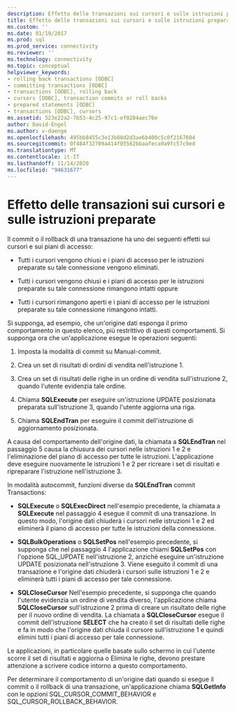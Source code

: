 ```yaml
---
description: Effetto delle transazioni sui cursori e sulle istruzioni preparate
title: Effetto delle transazioni sui cursori e sulle istruzioni preparate | Microsoft Docs
ms.custom: ''
ms.date: 01/19/2017
ms.prod: sql
ms.prod_service: connectivity
ms.reviewer: ''
ms.technology: connectivity
ms.topic: conceptual
helpviewer_keywords:
- rolling back transactions [ODBC]
- committing transactions [ODBC]
- transactions [ODBC], rolling back
- cursors [ODBC], transaction commits or roll backs
- prepared statements [ODBC]
- transactions [ODBC], cursors
ms.assetid: 523e22a2-7b53-4c25-97c1-ef0284aec76e
author: David-Engel
ms.author: v-daenge
ms.openlocfilehash: 495bb8455c3e13b88d2d3ae6b400c5c0f2167604
ms.sourcegitcommit: 0f484f32709a414f05562bbaafeca9a9fc57c9ed
ms.translationtype: MT
ms.contentlocale: it-IT
ms.lasthandoff: 11/14/2020
ms.locfileid: "94631677"
---
```

# <a name="effect-of-transactions-on-cursors-and-prepared-statements"></a>Effetto delle transazioni sui cursori e sulle istruzioni preparate
Il commit o il rollback di una transazione ha uno dei seguenti effetti sui cursori e sui piani di accesso:  
  
-   Tutti i cursori vengono chiusi e i piani di accesso per le istruzioni preparate su tale connessione vengono eliminati.  
  
-   Tutti i cursori vengono chiusi e i piani di accesso per le istruzioni preparate su tale connessione rimangono intatti oppure 
  
-   Tutti i cursori rimangono aperti e i piani di accesso per le istruzioni preparate su tale connessione rimangono intatti.  
  
 Si supponga, ad esempio, che un'origine dati esponga il primo comportamento in questo elenco, più restrittivo di questi comportamenti. Si supponga ora che un'applicazione esegue le operazioni seguenti:  
  
1.  Imposta la modalità di commit su Manual-commit.  
  
2.  Crea un set di risultati di ordini di vendita nell'istruzione 1.  
  
3.  Crea un set di risultati delle righe in un ordine di vendita sull'istruzione 2, quando l'utente evidenzia tale ordine.  
  
4.  Chiama **SQLExecute** per eseguire un'istruzione UPDATE posizionata preparata sull'istruzione 3, quando l'utente aggiorna una riga.  
  
5.  Chiama **SQLEndTran** per eseguire il commit dell'istruzione di aggiornamento posizionata.  
  
 A causa del comportamento dell'origine dati, la chiamata a **SQLEndTran** nel passaggio 5 causa la chiusura dei cursori nelle istruzioni 1 e 2 e l'eliminazione del piano di accesso per tutte le istruzioni. L'applicazione deve eseguire nuovamente le istruzioni 1 e 2 per ricreare i set di risultati e ripreparare l'istruzione nell'istruzione 3.  
  
 In modalità autocommit, funzioni diverse da **SQLEndTran** commit Transactions:  
  
-   **SQLExecute** o **SQLExecDirect** nell'esempio precedente, la chiamata a **SQLExecute** nel passaggio 4 esegue il commit di una transazione. In questo modo, l'origine dati chiuderà i cursori nelle istruzioni 1 e 2 ed eliminerà il piano di accesso per tutte le istruzioni della connessione.  
  
-   **SQLBulkOperations** o **SQLSetPos** nell'esempio precedente, si supponga che nel passaggio 4 l'applicazione chiami **SQLSetPos** con l'opzione SQL_UPDATE nell'istruzione 2, anziché eseguire un'istruzione UPDATE posizionata nell'istruzione 3. Viene eseguito il commit di una transazione e l'origine dati chiuderà i cursori sulle istruzioni 1 e 2 e eliminerà tutti i piani di accesso per tale connessione.  
  
-   **SQLCloseCursor** Nell'esempio precedente, si supponga che quando l'utente evidenzia un ordine di vendita diverso, l'applicazione chiama **SQLCloseCursor** sull'istruzione 2 prima di creare un risultato delle righe per il nuovo ordine di vendita. La chiamata a **SQLCloseCursor** esegue il commit dell'istruzione **SELECT** che ha creato il set di risultati delle righe e fa in modo che l'origine dati chiuda il cursore sull'istruzione 1 e quindi elimini tutti i piani di accesso per tale connessione.  
  
 Le applicazioni, in particolare quelle basate sullo schermo in cui l'utente scorre il set di risultati e aggiorna o Elimina le righe, devono prestare attenzione a scrivere codice intorno a questo comportamento.  
  
 Per determinare il comportamento di un'origine dati quando si esegue il commit o il rollback di una transazione, un'applicazione chiama **SQLGetInfo** con le opzioni SQL_CURSOR_COMMIT_BEHAVIOR e SQL_CURSOR_ROLLBACK_BEHAVIOR.
